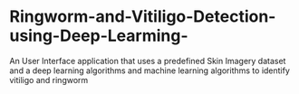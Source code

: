 # Ringworm-and-Vitiligo-Detection-using-Deep-Learming-
 An User Interface application that uses a predefined Skin Imagery dataset  and a deep learning algorithms and machine learning algorithms  to identify vitiligo and ringworm
